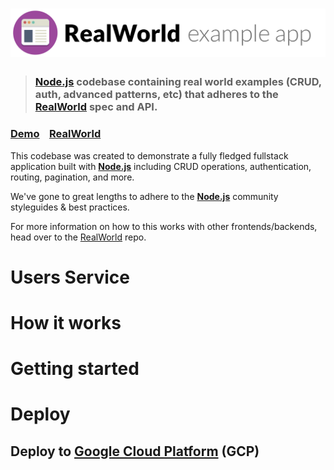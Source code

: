 # ![RealWorld Example App](logo.png)

> ### [Node.js](https://nodejs.org) codebase containing real world examples (CRUD, auth, advanced patterns, etc) that adheres to the [RealWorld](https://github.com/gothinkster/realworld) spec and API.

### [Demo](https://demo.realworld.io/)&nbsp;&nbsp;&nbsp;&nbsp;[RealWorld](https://github.com/gothinkster/realworld)

This codebase was created to demonstrate a fully fledged fullstack application built with **[Node.js](https://nodejs.org)** including CRUD operations, authentication, routing, pagination, and more.

We've gone to great lengths to adhere to the **[Node.js](https://nodejs.org)** community styleguides & best practices.

For more information on how to this works with other frontends/backends, head over to the [RealWorld](https://github.com/gothinkster/realworld) repo.

# Users Service

# How it works

>

# Getting started

>

# Deploy

## Deploy to [Google Cloud Platform](https://cloud.google.com/) (GCP)
